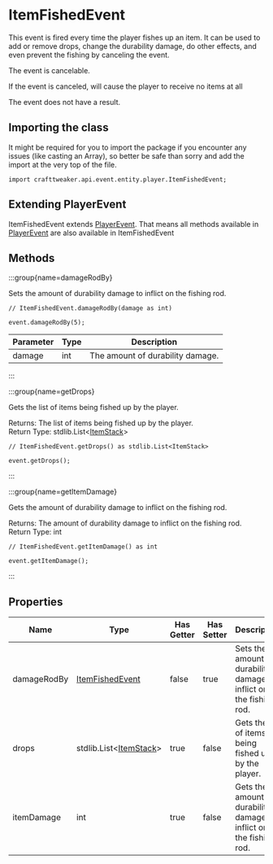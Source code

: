 # ItemFishedEvent

This event is fired every time the player fishes up an item. It can be used
 to add or remove drops, change the durability damage, do other effects, and
 even prevent the fishing by canceling the event.

The event is cancelable.

If the event is canceled, will cause the player to receive no items at all

The event does not have a result.



## Importing the class

It might be required for you to import the package if you encounter any issues (like casting an Array), so better be safe than sorry and add the import at the very top of the file.
```zenscript
import crafttweaker.api.event.entity.player.ItemFishedEvent;
```


## Extending PlayerEvent

ItemFishedEvent extends [PlayerEvent](/forge/api/event/entity/player/PlayerEvent). That means all methods available in [PlayerEvent](/forge/api/event/entity/player/PlayerEvent) are also available in ItemFishedEvent

## Methods

:::group{name=damageRodBy}

Sets the amount of durability damage to inflict on the fishing rod.

```zenscript
// ItemFishedEvent.damageRodBy(damage as int)

event.damageRodBy(5);
```

| Parameter | Type |           Description            |
|-----------|------|----------------------------------|
| damage    | int  | The amount of durability damage. |


:::

:::group{name=getDrops}

Gets the list of items being fished up by the player.

Returns: The list of items being fished up by the player.  
Return Type: stdlib.List&lt;[ItemStack](/vanilla/api/item/ItemStack)&gt;

```zenscript
// ItemFishedEvent.getDrops() as stdlib.List<ItemStack>

event.getDrops();
```

:::

:::group{name=getItemDamage}

Gets the amount of durability damage to inflict on the fishing rod.

Returns: The amount of durability damage to inflict on the fishing rod.  
Return Type: int

```zenscript
// ItemFishedEvent.getItemDamage() as int

event.getItemDamage();
```

:::


## Properties

|    Name     |                               Type                                | Has Getter | Has Setter |                             Description                             |
|-------------|-------------------------------------------------------------------|------------|------------|---------------------------------------------------------------------|
| damageRodBy | [ItemFishedEvent](/forge/api/event/entity/player/ItemFishedEvent) | false      | true       | Sets the amount of durability damage to inflict on the fishing rod. |
| drops       | stdlib.List&lt;[ItemStack](/vanilla/api/item/ItemStack)&gt;       | true       | false      | Gets the list of items being fished up by the player.               |
| itemDamage  | int                                                               | true       | false      | Gets the amount of durability damage to inflict on the fishing rod. |

